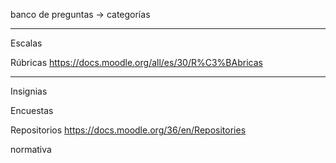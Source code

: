 

banco de preguntas -> categorías

---

Escalas

Rúbricas
https://docs.moodle.org/all/es/30/R%C3%BAbricas

---

Insignias

Encuestas

Repositorios
https://docs.moodle.org/36/en/Repositories

normativa

